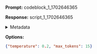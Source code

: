 **Prompt:**
codeblock_1_1702646365


**Response:**
script_1_1702646365

<details><summary>Metadata</summary>

- Duration: 531 ms
- Datetime: 2023-12-15T13:19:25.882572
- Model: gpt-3.5-turbo-0613

</details>

**Options:**
```json
{"temperature": 0.2, "max_tokens": 15}
```

